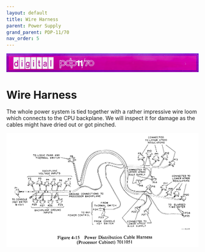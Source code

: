 ```yaml
---
layout: default
title: Wire Harness
parent: Power Supply
grand_parent: PDP-11/70
nav_order: 5
---
```


![](/assets/images/pdp-11-70/2021-03-17_09.56_Cabinet_header-1-768x75.jpg)

# Wire Harness

The whole power system is tied together with a rather impressive wire loom which connects to the CPU backplane. We will inspect it for damage as the cables might have dried out or got pinched.

![](/assets/images/pdp-11-70/oslvhid.png)
